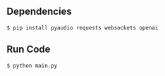 
## Dependencies

```console
$ pip install pyaudio requests websockets openai
```

## Run Code

```console
$ python main.py
```